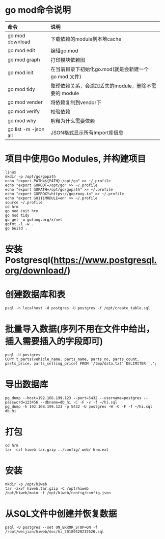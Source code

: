 # go mod命令说明
| 命令 | 说明 |
| :- | :- |
| go mod download | 下载依赖的module到本地cache
| go mod edit | 编辑go.mod
| go mod graph | 打印模块依赖图
| go mod init | 在当前目录下初始化go.mod(就是会新建一个 go.mod 文件)
| go mod tidy | 整理依赖关系，会添加丢失的module，删除不需要的 module
| go mod vender | 将依赖复制到vendor下
| go mod verify | 校验依赖
| go mod why | 解释为什么需要依赖
| go list -m -json all | JSON格式显示所有Import库信息

# 项目中使用Go Modules, 并构建项目
```
linux
mkdir -p /opt/go/gopath
echo "export PATH=${PATH}:/opt/go" >> ~/.profile
echo "export GOROOT=/opt/go" >> ~/.profile
echo "export GOPATH=/opt/go/gopath" >> ~/.profile
echo "export GOPROXY=https://goproxy.io" >> ~/.profile
echo "export GO111MODULE=on" >> ~/.profile
source ~/.profile
cd hrm
go mod init hrm
go mod tidy
go get -u golang.org/x/net
gofmt -l -w .
go build .
```

# 安装Postgresql(https://www.postgresql.org/download/)


# 创建数据库和表
    psql -h localhost -d postgres -U postgres -f /opt/create_table.sql

# 批量导入数据(序列不用在文件中给出，插入需要插入的字段即可)
    psql -U postgres
    COPY t_parts(vehicle_name, parts_name, parts_no, parts_count, parts_price, parts_selling_price) FROM '/tmp/data.txt' DELIMITER ',';

# 导出数据库
    pg_dump --host=192.168.199.123 --port=5432 --username=postgres --password=123456 --dbname=db_hi -C -F -v -f ~/hi.sql
    pg_dump -h 192.168.199.123 -p 5432 -U postgres -W -C -F -f ~/hi.sql db_hi

# 打包
    cd hrm
    tar -czf hiweb.tar.gzip ../config/ web/ hrm.ext

# 安装
    mkdir -p /opt/hiweb
    tar -zxvf hiweb.tar.gzip -C /opt/hiweb
    /opt/hiweb/main -f /opt/hiweb/config/config.json

# 从SQL文件中创建并恢复数据
    psql -U postgres --set ON_ERROR_STOP=ON -f /root/weijian/hiweb/doc/hi_20180328232626.sql
